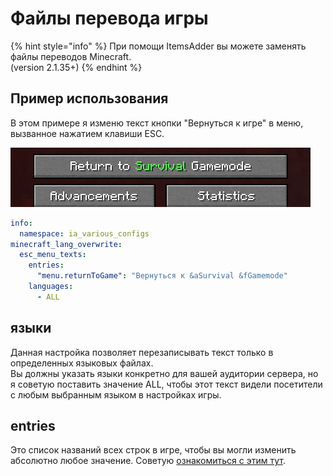 # Файлы перевода игры

{% hint style="info" %}
При помощи ItemsAdder вы можете заменять файлы переводов Minecraft.  
\(version 2.1.35+\)
{% endhint %}

## Пример использования

В этом примере я изменю текст кнопки "Вернуться к игре" в меню, вызванное нажатием клавиши ESC.

![](../../../.gitbook/assets/image%20%2831%29.png)

```yaml
info:
  namespace: ia_various_configs
minecraft_lang_overwrite:
  esc_menu_texts:
    entries:
      "menu.returnToGame": "Вернуться к &aSurvival &fGamemode"
    languages:
      - ALL
```

## языки

Данная настройка позволяет перезаписывать текст только в определенных языковых файлах.  
Вы должны указать языки конкретно для вашей аудитории сервера, но я советую поставить значение ALL, чтобы этот текст видели посетители с любым выбранным языком в настройках игры.

## entries

Это список названий всех строк в игре, чтобы вы могли изменить абсолютно любое значение. Советую [ознакомиться с этим тут](https://gist.github.com/LoneDev6/1df03fd853b2b244a7348216c8fa909d).

